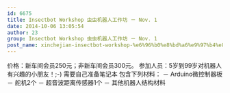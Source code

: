 ```yaml
---
id: 6675
title: Insectbot Workshop 虫虫机器人工作坊 － Nov. 1
date: 2014-10-06 13:05:54
author: 23
group: Insectbot Workshop 虫虫机器人工作坊 － Nov. 1
post_name: xinchejian-insectbot-workshop-%e6%96%b0%e8%bd%a6%e9%97%b4%e8%99%ab%e8%99%ab%e6%9c%ba%e5%99%a8%e4%ba%ba%e5%b7%a5%e4%bd%9c%e5%9d%8a-%ef%bc%8d-oct-25
---
```


价格：新车间会员250元；非新车间会员300元。 参加人员：5岁到99岁对机器人有兴趣的小朋友！;-) 需要自己准备笔记本 包含下列材料： － Arduino微控制器板 － 舵机2个 － 超音波距离传感器1个 － 其他机器人结构材料